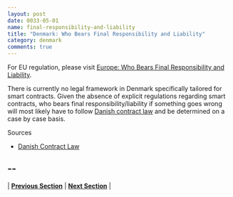 ```yaml
---
layout: post
date: 0033-05-01
name: final-responsibility-and-liability
title: "Denmark: Who Bears Final Responsibility and Liability"
category: denmark
comments: true
---
```


For EU regulation, please visit [Europe: Who Bears Final Responsibility and Liability](https://neo-project.github.io/global-blockchain-compliance-hub//europe/europe-final-liability.html). 

There is currently no legal framework in Denmark  specifically tailored for smart contracts. Given the absence of explicit regulations regarding smart contracts, who bears final responsibility/liability if something goes wrong will most likely have to follow [Danish contract law](http://www.mondaq.com/x/169876/Contract+Law/The+Danish+Contracts+Act) and be determined on a case by case basis.

Sources

* [Danish Contract Law](http://www.mondaq.com/x/169876/Contract+Law/The+Danish+Contracts+Act)

-- 
- 

| **[Previous Section]( https://neo-project.github.io/global-blockchain-compliance-hub//denmark/denmark-privacy-and-data-protection.html)** | **[Next Section]( https://neo-project.github.io/global-blockchain-compliance-hub//denmark/denmark-smart-contracts.html)** |
